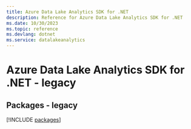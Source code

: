 ```yaml
---
title: Azure Data Lake Analytics SDK for .NET
description: Reference for Azure Data Lake Analytics SDK for .NET
ms.date: 10/30/2023
ms.topic: reference
ms.devlang: dotnet
ms.service: datalakeanalytics
---
```

# Azure Data Lake Analytics SDK for .NET - legacy
## Packages - legacy
[!INCLUDE [packages](data-lake-analytics-index.md)]